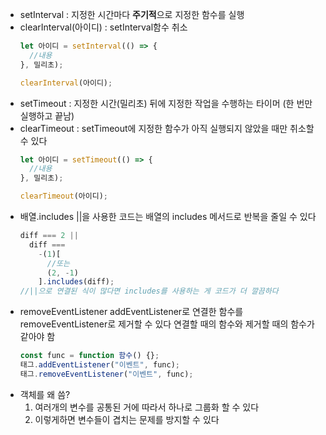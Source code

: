 - setInterval : 지정한 시간마다 **주기적**으로 지정한 함수를 실행
- clearInterval(아이디) : setInterval함수 취소
  ```jsx
  let 아이디 = setInterval(() => {
    //내용
  }, 밀리초);

  clearInterval(아이디);
  ```
- setTimeout : 지정한 시간(밀리초) 뒤에 지정한 작업을 수행하는 타이머 (한 번만 실행하고 끝남)
- clearTimeout : setTimeout에 지정한 함수가 아직 실행되지 않았을 때만 취소할 수 있다
  ```jsx
  let 아이디 = setTimeout(() => {
    //내용
  }, 밀리초);

  clearTimeout(아이디);
  ```
- 배열.includes
  ||을 사용한 코드는 배열의 includes 메서드로 반복을 줄일 수 있다
  ```jsx
  diff === 2 ||
    diff ===
      -(1)[
        //또는
        (2, -1)
      ].includes(diff);
  //||으로 연결된 식이 많다면 includes를 사용하는 게 코드가 더 깔끔하다
  ```
- removeEventListener
  addEventListener로 연결한 함수를 removeEventListener로 제거할 수 있다
  연결할 때의 함수와 제거할 때의 함수가 같아야 함
  ```jsx
  const func = function 함수() {};
  태그.addEventListener("이벤트", func);
  태그.removeEventListener("이벤트", func);
  ```
- 객체를 왜 씀?
  1. 여러개의 변수를 공통된 거에 따라서 하나로 그룹화 할 수 있다
  2. 이렇게하면 변수들이 겹치는 문제를 방지할 수 있다
